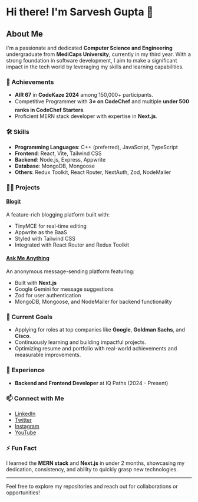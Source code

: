 # Hi there! I'm Sarvesh Gupta 👋

## About Me

I'm a passionate and dedicated **Computer Science and Engineering** undergraduate from **MediCaps University**, currently in my third year. With a strong foundation in software development, I aim to make a significant impact in the tech world by leveraging my skills and learning capabilities.

### 🌟 Achievements
- **AIR 67** in **CodeKaze 2024** among 150,000+ participants.
- Competitive Programmer with **3⭐ on CodeChef** and multiple **under 500 ranks in CodeChef Starters**.
- Proficient MERN stack developer with expertise in **Next.js**.

### 🛠 Skills
- **Programming Languages**: C++ (preferred), JavaScript, TypeScript
- **Frontend**: React, Vite, Tailwind CSS
- **Backend**: Node.js, Express, Appwrite
- **Database**: MongoDB, Mongoose
- **Others**: Redux Toolkit, React Router, NextAuth, Zod, NodeMailer

### 👨‍💻 Projects
#### [Blogit](https://blog-it-zeta.vercel.app/)
A feature-rich blogging platform built with:
- TinyMCE for real-time editing
- Appwrite as the BaaS
- Styled with Tailwind CSS
- Integrated with React Router and Redux Toolkit

#### [Ask Me Anything](https://ask-me-anything-seven.vercel.app/)
An anonymous message-sending platform featuring:
- Built with **Next.js**
- Google Gemini for message suggestions
- Zod for user authentication
- MongoDB, Mongoose, and NodeMailer for backend functionality

### 🚀 Current Goals
- Applying for roles at top companies like **Google**, **Goldman Sachs**, and **Cisco**.
- Continuously learning and building impactful projects.
- Optimizing resume and portfolio with real-world achievements and measurable improvements.

### 💼 Experience
- **Backend and Frontend Developer** at IQ Paths (2024 - Present)

### 📫 Connect with Me
- [LinkedIn](https://www.linkedin.com/in/sarvesh-gupta17/)
- [Twitter](https://x.com/Sar_1707)
- [Instagram](https://www.instagram.com/sarvesh_1703/)
- [YouTube](https://www.youtube.com/@SarveshGupta1707)


### ⚡ Fun Fact
I learned the **MERN stack** and **Next.js** in under 2 months, showcasing my dedication, consistency, and ability to quickly grasp new technologies.

---

Feel free to explore my repositories and reach out for collaborations or opportunities!
